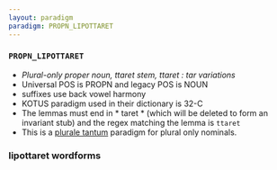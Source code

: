 ```yaml
---
layout: paradigm
paradigm: PROPN_LIPOTTARET
---
```

### ` PROPN_LIPOTTARET `

* _Plural-only proper noun, ttaret stem, ttaret : tar variations_
* Universal POS is PROPN and legacy POS is NOUN
* suffixes use back vowel harmony
* KOTUS paradigm used in their dictionary is 32-C
* The lemmas must end in * taret * (which will be deleted to form an invariant stub) and the regex matching the lemma is ` ttaret `
* This is a [plurale tantum](https://en.wikipedia.org/wiki/Plurale_tantum) paradigm for plural only nominals.

### lipottaret wordforms


